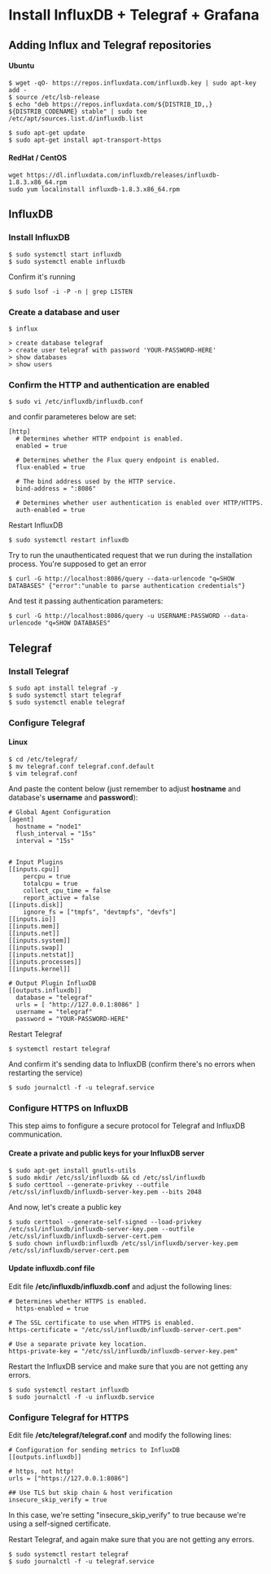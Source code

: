 # Install InfluxDB + Telegraf + Grafana

## Adding Influx and Telegraf repositories

#### Ubuntu

```
$ wget -qO- https://repos.influxdata.com/influxdb.key | sudo apt-key add -
$ source /etc/lsb-release
$ echo "deb https://repos.influxdata.com/${DISTRIB_ID,,} ${DISTRIB_CODENAME} stable" | sudo tee /etc/apt/sources.list.d/influxdb.list

$ sudo apt-get update
$ sudo apt-get install apt-transport-https
```

#### RedHat / CentOS

 ```
wget https://dl.influxdata.com/influxdb/releases/influxdb-1.8.3.x86_64.rpm
sudo yum localinstall influxdb-1.8.3.x86_64.rpm
 ```

## InfluxDB

### Install InfluxDB

```
$ sudo systemctl start influxdb
$ sudo systemctl enable influxdb
```

Confirm it's running

```
$ sudo lsof -i -P -n | grep LISTEN
```

### Create a database and user

```
$ influx

> create database telegraf
> create user telegraf with password 'YOUR-PASSWORD-HERE'
> show databases
> show users
```

### Confirm the HTTP and authentication are enabled

```
$ sudo vi /etc/influxdb/influxdb.conf
```

and confir parameteres below are set:

```
[http]
  # Determines whether HTTP endpoint is enabled.
  enabled = true

  # Determines whether the Flux query endpoint is enabled.
  flux-enabled = true

  # The bind address used by the HTTP service.
  bind-address = ":8086"

  # Determines whether user authentication is enabled over HTTP/HTTPS.
  auth-enabled = true
```

Restart InfluxDB

```
$ sudo systemctl restart influxdb
```

Try to run the unauthenticated request that we run during the installation process.
You're supposed to get an error

```
$ curl -G http://localhost:8086/query --data-urlencode "q=SHOW DATABASES" {"error":"unable to parse authentication credentials"}
```

And test it passing authentication parameters:

```
$ curl -G http://localhost:8086/query -u USERNAME:PASSWORD --data-urlencode "q=SHOW DATABASES"
```

## Telegraf

### Install Telegraf

```
$ sudo apt install telegraf -y
$ sudo systemctl start telegraf
$ sudo systemctl enable telegraf
```

### Configure Telegraf

#### Linux

```
$ cd /etc/telegraf/
$ mv telegraf.conf telegraf.conf.default
$ vim telegraf.conf
```

And paste the content below (just remember to adjust **hostname** and database's **username** and **password**):

```
# Global Agent Configuration
[agent]
  hostname = "node1"
  flush_interval = "15s"
  interval = "15s"


# Input Plugins
[[inputs.cpu]]
    percpu = true
    totalcpu = true
    collect_cpu_time = false
    report_active = false
[[inputs.disk]]
    ignore_fs = ["tmpfs", "devtmpfs", "devfs"]
[[inputs.io]]
[[inputs.mem]]
[[inputs.net]]
[[inputs.system]]
[[inputs.swap]]
[[inputs.netstat]]
[[inputs.processes]]
[[inputs.kernel]]

# Output Plugin InfluxDB
[[outputs.influxdb]]
  database = "telegraf"
  urls = [ "http://127.0.0.1:8086" ]
  username = "telegraf"
  password = "YOUR-PASSWORD-HERE"
```

Restart Telegraf

```
$ systemctl restart telegraf
```

And confirm it's sending data to InfluxDB (confirm there's no errors when restarting the service)

```
$ sudo journalctl -f -u telegraf.service
```

### Configure HTTPS on InfluxDB

This step aims to fonfigure a secure protocol for Telegraf and InfluxDB communication.

#### Create a private and public keys for your InfluxDB server

```
$ sudo apt-get install gnutls-utils
$ sudo mkdir /etc/ssl/influxdb && cd /etc/ssl/influxdb
$ sudo certtool --generate-privkey --outfile /etc/ssl/influxdb/influxdb-server-key.pem --bits 2048
```

And now, let's create a public key

```
$ sudo certtool --generate-self-signed --load-privkey /etc/ssl/influxdb/influxdb-server-key.pem --outfile /etc/ssl/influxdb/influxdb-server-cert.pem
$ sudo chown influxdb:influxdb /etc/ssl/influxdb/server-key.pem /etc/ssl/influxdb/server-cert.pem
```

#### Update influxdb.conf file

Edit file **/etc/influxdb/influxdb.conf** and adjust the following lines:

```
# Determines whether HTTPS is enabled.
  https-enabled = true

# The SSL certificate to use when HTTPS is enabled.
https-certificate = "/etc/ssl/influxdb/influxdb-server-cert.pem"

# Use a separate private key location.
https-private-key = "/etc/ssl/influxdb/influxdb-server-key.pem"
```

Restart the InfluxDB service and make sure that you are not getting any errors.

```
$ sudo systemctl restart influxdb
$ sudo journalctl -f -u influxdb.service
```

### Configure Telegraf for HTTPS

Edit file **/etc/telegraf/telegraf.conf** and modify the following lines:

```
# Configuration for sending metrics to InfluxDB
[[outputs.influxdb]]

# https, not http!
urls = ["https://127.0.0.1:8086"]

## Use TLS but skip chain & host verification
insecure_skip_verify = true
```

In this case, we're setting "insecure_skip_verify" to true because we're using a self-signed certificate.

Restart Telegraf, and again make sure that you are not getting any errors.

```
$ sudo systemctl restart telegraf
$ sudo journalctl -f -u telegraf.service
```
